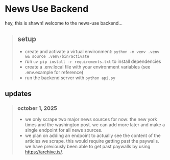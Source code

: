 # News Use Backend
hey, this is shawn! welcome to the news-use backend...

> ## setup
> - create and activate a virtual environment: `python -m venv .venv && source .venv/bin/activate`
> - run `uv pip install -r requirements.txt` to install dependencies
> - create a .env.local file with your environment variables (see .env.example for reference)
> - run the backend server with `python api.py`

## updates

> ### october 1, 2025
> - we only scrape two major news sources for now: the new york times and the washington post. we can add more later and make a single endpoint for all news sources.
> - we plan on adding an endpoint to actually see the content of the articles we scrape. this would require getting past the paywalls. we have previously been able to get past paywalls by using https://archive.is/.